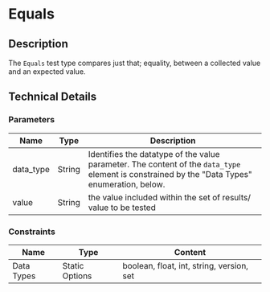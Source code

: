 # Equals

## Description
The `Equals` test type compares just that; equality, between a collected value and an expected value.

## Technical Details
### Parameters
| Name                  |Type    | Description |
| ----------------------|--------| ----------- |
| data_type | String | Identifies the datatype of the value parameter.  The content of the `data_type` element is constrained by the "Data Types" enumeration, below. |
| value | String | the value included within the set of results/ value to be tested |

### Constraints
| Name       | Type           | Content     |
| -----------|----------------| ----------- |
| Data Types | Static Options | boolean, float, int, string, version, set |
